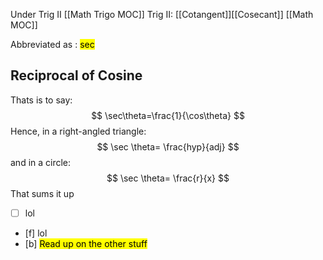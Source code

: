 Under Trig II [[Math Trigo MOC]]
Trig II: [[Cotangent]][[Cosecant]]
[[Math MOC]]

Abbreviated as : <mark class="hltr-purple">sec</mark>

## Reciprocal of Cosine
Thats is to say:
	$$
\sec\theta=\frac{1}{\cos\theta}
$$
Hence, in a right-angled triangle:
$$
\sec \theta= \frac{hyp}{adj}
$$
and in a circle:
$$
\sec \theta= \frac{r}{x}
$$
That sums it up 
- [ ] lol
- [f] lol
- [b]  <mark class="hltr-red">Read up on the other stuff</mark>



